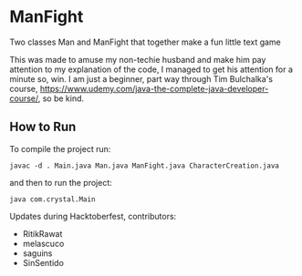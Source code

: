 # ManFight
Two classes Man and ManFight that together make a fun little text game

This was made to amuse my non-techie husband and make him pay attention to my explanation of the code, 
I managed to get his attention for a minute so, win.  I am just a beginner, part way through Tim Bulchalka's course, https://www.udemy.com/java-the-complete-java-developer-course/, so be kind.  

## How to Run
To compile the project run:
```
javac -d . Main.java Man.java ManFight.java CharacterCreation.java
```
and then to run the project:
```
java com.crystal.Main
```

Updates during Hacktoberfest, contributors:

- RitikRawat
- melascuco
- saguins
- SinSentido

